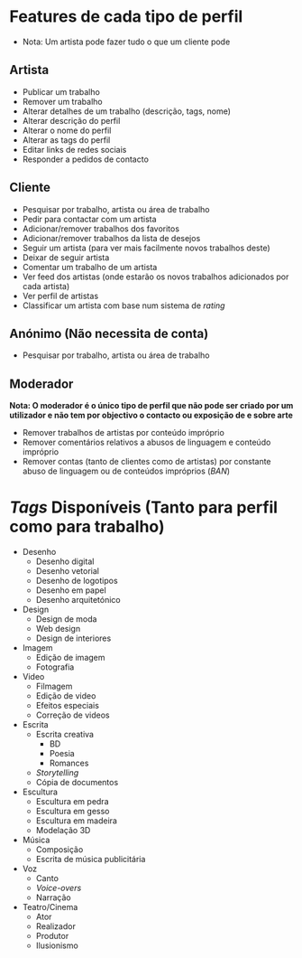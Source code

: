 # Features de cada tipo de perfil
 - Nota: Um artista pode fazer tudo o que um cliente pode
## Artista
 - Publicar um trabalho
 - Remover um trabalho
 - Alterar detalhes de um trabalho (descrição, tags, nome)
 - Alterar descrição do perfil
 - Alterar o nome do perfil
 - Alterar as tags do perfil
 - Editar links de redes sociais
 - Responder a pedidos de contacto
## Cliente
 - Pesquisar por trabalho, artista ou área de trabalho
 - Pedir para contactar com um artista
 - Adicionar/remover trabalhos dos favoritos
 - Adicionar/remover trabalhos da lista de desejos
 - Seguir um artista (para ver mais facilmente novos trabalhos deste)
 - Deixar de seguir artista
 - Comentar um trabalho de um artista
 - Ver feed dos artistas (onde estarão os novos trabalhos adicionados por cada artista)
 - Ver perfil de artistas
 - Classificar um artista com base num sistema de _rating_
## Anónimo (Não necessita de conta)
 - Pesquisar por trabalho, artista ou área de trabalho
## Moderador
 **Nota: O moderador é o único tipo de perfil que não pode ser criado por um utilizador e não tem por objectivo o contacto ou exposição de e sobre arte**
 - Remover trabalhos de artistas por conteúdo impróprio
 - Remover comentários relativos a abusos de linguagem e conteúdo impróprio
 - Remover contas (tanto de clientes como de artistas) por constante abuso de linguagem ou de conteúdos impróprios (_BAN_)

# _Tags_ Disponíveis (Tanto para perfil como para trabalho)
 - Desenho
      - Desenho digital
      - Desenho vetorial
      - Desenho de logotipos
      - Desenho em papel
      - Desenho arquitetónico
 - Design
      - Design de moda
      - Web design
      - Design de interiores
 - Imagem
      - Edição de imagem
      - Fotografia
 - Video
      - Filmagem
      - Edição de video
      - Efeitos especiais
      - Correção de videos
 - Escrita
      - Escrita creativa
         - BD
         - Poesia
         - Romances
      - _Storytelling_
      - Cópia de documentos
 - Escultura
      - Escultura em pedra
      - Escultura em gesso
      - Escultura em madeira
      - Modelação 3D
 - Música
      - Composição
      - Escrita de música publicitária
 - Voz
      - Canto
      - _Voice-overs_
      - Narração
 - Teatro/Cinema
      - Ator
      - Realizador
      - Produtor
      - Ilusionismo